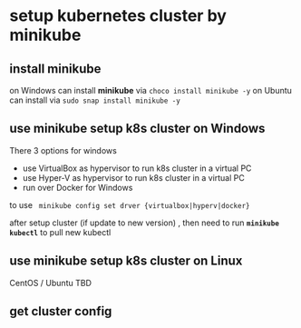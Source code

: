 # setup kubernetes cluster by minikube 

## install minikube 
on Windows can install **minikube** via ```choco install minikube -y```
on Ubuntu can install via ```sudo snap install minikube -y```

## use minikube setup k8s cluster on Windows
There 3 options for windows 
* use VirtualBox as hypervisor to run k8s cluster in a virtual PC
* use Hyper-V as hypervisor to run k8s cluster in a virtual PC
* run over Docker for Windows 

to use ``` minikube config set drver {virtualbox|hyperv|docker}```

after setup cluster (if update to new version) , then need to run **```minikube kubectl```** to pull new kubectl 

## use minikube setup k8s cluster on Linux 
CentOS / Ubuntu 
TBD

## get cluster config